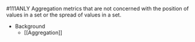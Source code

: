#111ANLY 
Aggregation metrics that are not concerned with the position of values in a set or the spread of values in a set.

* Background
	* [[Aggregation]]